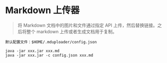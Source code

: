 # Markdown 上传器

> 将 Markdown 文档中的图片和文件通过指定 API 上传，然后替换链接。之后将整个 markdown 上传或者生成文档用于复制。

```
默认配置文件：$HOME/.mduploader/config.json

java -jar xxx.jar xxx.md
java -jar xxx.jar -c config.json xxx.md
```
